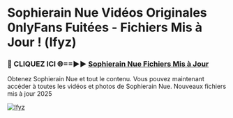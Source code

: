 # Sophierain Nue Vidéos Originales 0nlyFans Fuitées - Fichiers Mis à Jour ! (lfyz)

<h3>🔴 CLIQUEZ ICI 🌐==►► <a href="https://tinyurl.com/2pmr4ezf" rel="nofollow">Sophierain Nue Fichiers Mis à Jour</a></h3>

Obtenez Sophierain Nue et tout le contenu. Vous pouvez maintenant accéder à toutes les vidéos et photos de Sophierain Nue. Nouveaux fichiers mis à jour 2025

[![lfyz](https://i.imgur.com/6SNvagu.gif)](https://tinyurl.com/2pmr4ezf)
